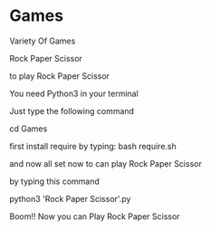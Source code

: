 # Games
Variety Of Games 

Rock Paper Scissor


to play Rock Paper Scissor


You need Python3 in your terminal 


Just type the following command


cd Games


first install require by typing:
bash require.sh


and now all set now to can play Rock Paper Scissor 

by typing this command


python3 'Rock Paper Scissor'.py


Boom!! Now you can Play Rock Paper Scissor
